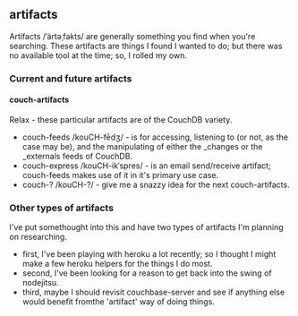 ## artifacts
Artifacts /ˈärtəˌfakts/ are generally something you find when you're searching. These artifacts are things I found I wanted to do; but there was no available tool at the time; so, I rolled my own.


### Current and future artifacts

#### couch-artifacts 

Relax - these particular artifacts are of the CouchDB variety.
-  couch-feeds /kouCH-fēdʒ/ - is for accessing, listening to (or not, as the case may be), and the manipulating of either the _changes or the _externals feeds of CouchDB.
-  couch-express /kouCH-ikˈspres/ - is an email send/receive artifact; couch-feeds makes use of it in it's primary use case.
-  couch-? /kouCH-?/ - give me a snazzy idea for the next couch-artifacts.

### Other types of artifacts
I've put somethought into this and have two types of artifacts I'm planning on researching.
-  first, I've been playing with heroku a lot recently; so I thought I might make a few heroku helpers for the things I do most.
-  second, I've been looking for a reason to get back into the swing of nodejitsu.
-  third, maybe I should revisit couchbase-server and see if anything else would benefit fromthe 'artifact' way of doing things.
